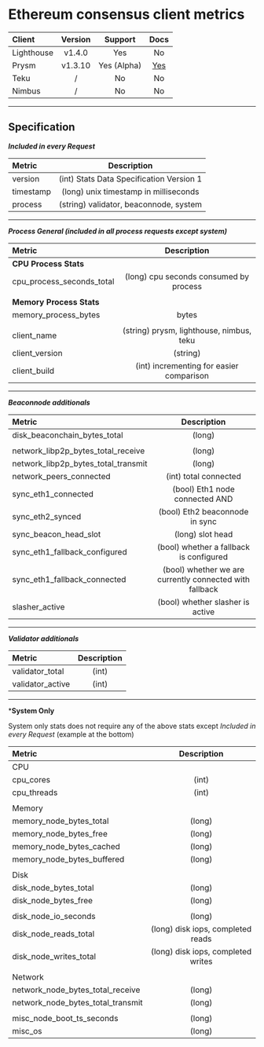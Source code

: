 # Ethereum consensus client metrics


| Client   | Version   | Support     | Docs
| :------------- | :----------: | :----------: | :----------: |
|  Lighthouse | v1.4.0  | Yes  | No   |
|  Prysm | v1.3.10 | Yes (Alpha)   | [Yes](https://docs.prylabs.network/docs/prysm-usage/client-stats/ "Yes")   |
|  Teku | / | No  | No   |
|  Nimbus | / | No   | No   |


------------

## Specification

***Included in every Request***

| Metric   | Description   | 
| :------------- | :----------: | 
|  version |  (int) Stats Data Specification Version 1  |
|  timestamp | (long) unix timestamp in milliseconds  |
|  process |  (string) validator, beaconnode, system  |


------------

***Process General (included in all process requests except system)***

| Metric   | Description   | 
| :------------- | :----------: | 
|  **CPU Process Stats** |  |
|  cpu_process_seconds_total | (long) cpu seconds consumed by process |
|  |  |
|  **Memory Process Stats** |  |
|  memory_process_bytes	 |  bytes |
|  |  |
| client_name | (string) prysm, lighthouse, nimbus, teku |
| client_version |  (string) |
| client_build | (int) incrementing for easier comparison |

------------

***Beaconnode additionals***


| Metric   | Description   | 
| :------------- | :----------: | 
|  disk_beaconchain_bytes_total	 | (long) |
|  |  |
| network_libp2p_bytes_total_receive | (long) |
| network_libp2p_bytes_total_transmit | (long) |
| network_peers_connected    | (int) total connected |
| sync_eth1_connected  | (bool) Eth1 node connected AND  |
| sync_eth2_synced  | (bool) Eth2 beaconnode in sync  |
| sync_beacon_head_slot	| (long) slot head |
| sync_eth1_fallback_configured	 | (bool) whether a fallback is configured |
| sync_eth1_fallback_connected | (bool) whether we are currently connected with fallback |
| slasher_active | (bool) whether slasher is active |

------------

***Validator additionals***

| Metric   | Description   | 
| :------------- | :----------: | 
|  validator_total | (int) |
|  validator_active | (int) |

------------

***System Only** 

System only stats does not require any of the above stats except *Included in every Request* (example at the bottom)

| Metric   | Description   | 
| :------------- | :----------: | 
| CPU |  |
|  cpu_cores   | (int) |
|  cpu_threads  | (int) |
|  |  |
| Memory |  |
| memory_node_bytes_total | (long) |
| memory_node_bytes_free | (long) |
| memory_node_bytes_cached | (long) |
| memory_node_bytes_buffered |(long) |
|  |  |
| Disk |  |
| disk_node_bytes_total| (long) |
| disk_node_bytes_free | (long) |
|  |  |
| disk_node_io_seconds | (long) |
| disk_node_reads_total | (long) disk iops, completed reads |
| disk_node_writes_total  | (long) disk iops, completed writes |
|  |  |
| Network |  |
| network_node_bytes_total_receive  | (long) |
| network_node_bytes_total_transmit  | (long) |
|  |  |
| misc_node_boot_ts_seconds | (long) |
| misc_os | (long) |

